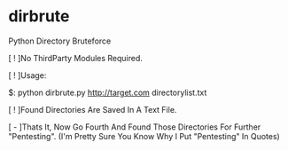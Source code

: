# dirbrute
Python Directory Bruteforce

[ ! ]No ThirdParty Modules Required.

[ ! ]Usage:

$: python dirbrute.py http://target.com directorylist.txt

[ ! ]Found Directories Are Saved In A Text File.

[ - ]Thats It, Now Go Fourth And Found Those Directories For Further "Pentesting".
(I'm Pretty Sure You Know Why I Put "Pentesting" In Quotes)
